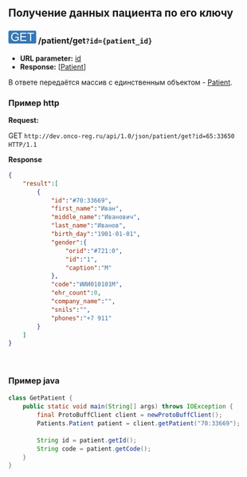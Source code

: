 ## Получение данных пациента по его ключу

### ![GET](../../../img/get.png) /patient/get`?id={patient_id}`
* **URL parameter:** [id](../../../types/types.md#com.siams.med.api.Patient)
* **Response:** [[Patient](../../../types/types.md#com.siams.med.api.Patient)]

В ответе передаётся массив с единственным объектом - [Patient](../../../types/types.md#com.siams.med.api.Patient).



### Пример http

**Request:** 

GET `http://dev.onco-reg.ru/api/1.0/json/patient/get?id=65:33650 HTTP/1.1`

**Response**
```json
{
    "result":[
        {
            "id":"#70:33669",
            "first_name":"Иван",
            "middle_name":"Иванович",
            "last_name":"Иванов",
            "birth_day":"1901-01-01",
            "gender":{
                "orid":"#721:0",
                "id":"1",
                "caption":"М"
            },
            "code":"ИИИ010101М",
            "ehr_count":0,
            "company_name":"",
            "snils":"",
            "phones":"+7 911"
        }
    ]
}




```


### Пример java

```java
class GetPatient {
    public static void main(String[] args) throws IOException {
        final ProtoBuffClient client = newProtoBuffClient();
        Patients.Patient patient = client.getPatient("70:33669");
        
        String id = patient.getId();
        String code = patient.getCode();
    }
}
```
